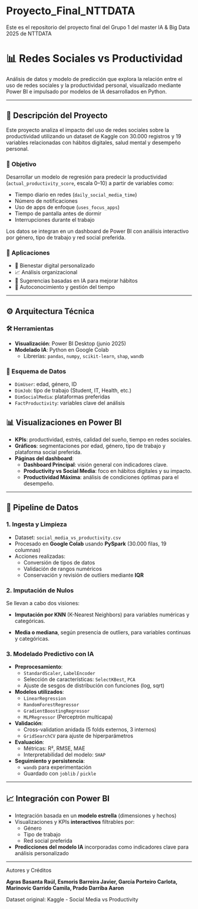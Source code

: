 # Proyecto_Final_NTTDATA
Este es el repositorio del proyecto final del Grupo 1 del master IA &amp; Big Data 2025 de NTTDATA

# 📊 Redes Sociales vs Productividad

Análisis de datos y modelo de predicción que explora la relación entre el uso de redes sociales y la productividad personal, visualizado mediante Power BI e impulsado por modelos de IA desarrollados en Python.

---

## 📌 Descripción del Proyecto

Este proyecto analiza el impacto del uso de redes sociales sobre la productividad utilizando un dataset de Kaggle con 30.000 registros y 19 variables relacionadas con hábitos digitales, salud mental y desempeño personal.

### 🎯 Objetivo

Desarrollar un modelo de regresión para predecir la productividad (`actual_productivity_score`, escala 0–10) a partir de variables como:

- Tiempo diario en redes (`daily_social_media_time`)
- Número de notificaciones
- Uso de apps de enfoque (`uses_focus_apps`)
- Tiempo de pantalla antes de dormir
- Interrupciones durante el trabajo

Los datos se integran en un dashboard de Power BI con análisis interactivo por género, tipo de trabajo y red social preferida.

### 🧩 Aplicaciones

- 📱 Bienestar digital personalizado
- 📈 Análisis organizacional
- 🤖 Sugerencias basadas en IA para mejorar hábitos
- 🧠 Autoconocimiento y gestión del tiempo

---

## ⚙️ Arquitectura Técnica

### 🛠 Herramientas

- **Visualización**: Power BI Desktop (junio 2025)
- **Modelado IA**: Python en Google Colab
  - Librerías: `pandas`, `numpy`, `scikit-learn`, `shap`, `wandb`

### 🧬 Esquema de Datos

- `DimUser`: edad, género, ID
- `DimJob`: tipo de trabajo (Student, IT, Health, etc.)
- `DimSocialMedia`: plataformas preferidas
- `FactProductivity`: variables clave del análisis


## 📊 Visualizaciones en Power BI

- **KPIs**: productividad, estrés, calidad del sueño, tiempo en redes sociales.
- **Gráficos**: segmentaciones por edad, género, tipo de trabajo y plataforma social preferida.
- **Páginas del dashboard**:
  - **Dashboard Principal**: visión general con indicadores clave.
  - **Productivity vs Social Media**: foco en hábitos digitales y su impacto.
  - **Productividad Máxima**: análisis de condiciones óptimas para el desempeño.

---

## 🔄 Pipeline de Datos

### 1. Ingesta y Limpieza

- Dataset: `social_media_vs_productivity.csv`
- Procesado en **Google Colab** usando **PySpark** (30.000 filas, 19 columnas)
- Acciones realizadas:
  - Conversión de tipos de datos
  - Validación de rangos numéricos
  - Conservación y revisión de outliers mediante **IQR**

### 2. Imputación de Nulos
  Se llevan a cabo dos visiones:
- **Imputación por KNN** (K-Nearest Neighbors) para variables numéricas y categóricas.
  
- **Media o mediana**, según presencia de outliers, para variables continuas y categóricas.

### 3. Modelado Predictivo con IA

- **Preprocesamiento**:
  - `StandardScaler`, `LabelEncoder`
  - Selección de características: `SelectKBest`, `PCA`
  - Ajuste de sesgos de distribución con funciones (log, sqrt)
- **Modelos utilizados**:
  - `LinearRegression`
  - `RandomForestRegressor`
  - `GradientBoostingRegressor`
  - `MLPRegressor` (Perceptrón multicapa)
- **Validación**:
  - Cross-validation anidada (5 folds externos, 3 internos)
  - `GridSearchCV` para ajuste de hiperparámetros
- **Evaluación**:
  - Métricas: R², RMSE, MAE
  - Interpretabilidad del modelo: `SHAP`
- **Seguimiento y persistencia**:
  - `wandb` para experimentación
  - Guardado con `joblib` / `pickle`

---

## 📈 Integración con Power BI

- Integración basada en un **modelo estrella** (dimensiones y hechos)
- Visualizaciones y KPIs **interactivos** filtrables por:
  - Género
  - Tipo de trabajo
  - Red social preferida
- **Predicciones del modelo IA** incorporadas como indicadores clave para análisis personalizado

---

Autores y Créditos

**Agras Basanta Raúl, Esmoris Barreira Javier, García Porteiro Carlota, Marinovic Garrido Camila, Prado Darriba Aaron**

Dataset original: Kaggle - Social Media vs Productivity
